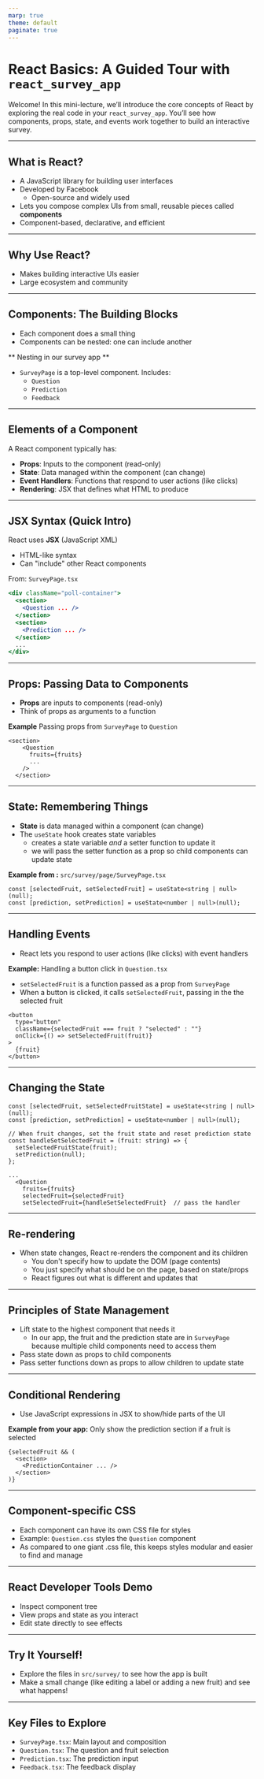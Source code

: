 ```yaml
---
marp: true
theme: default
paginate: true
---
```


# React Basics: A Guided Tour with `react_survey_app`

Welcome! In this mini-lecture, we’ll introduce the core concepts of React by exploring the real code in your `react_survey_app`. You’ll see how components, props, state, and events work together to build an interactive survey.

---

## What is React?

- A JavaScript library for building user interfaces
- Developed by Facebook
  - Open-source and widely used
- Lets you compose complex UIs from small, reusable pieces called **components**
- Component-based, declarative, and efficient

---

## Why Use React?

- Makes building interactive UIs easier
- Large ecosystem and community


---


## Components: The Building Blocks

- Each component does a small thing
- Components can be nested: one can include another

** Nesting in our survey app **
- `SurveyPage` is a top-level component. Includes:
  - `Question`
  - `Prediction`
  - `Feedback`


---

## Elements of a Component

A React component typically has:
- **Props**: Inputs to the component (read-only)
- **State**: Data managed within the component (can change)
- **Event Handlers**: Functions that respond to user actions (like clicks)
- **Rendering**: JSX that defines what HTML to produce


---

## JSX Syntax (Quick Intro)

React uses **JSX** (JavaScript XML)
- HTML-like syntax
- Can "include" other React components

From: `SurveyPage.tsx`
```jsx
<div className="poll-container">
  <section>
    <Question ... />
  </section>
  <section>
    <Prediction ... />
  </section>
  ...
</div>
```

---

## Props: Passing Data to Components

- **Props** are inputs to components (read-only)
- Think of props as arguments to a function

**Example** Passing props from `SurveyPage` to `Question`

```tsx
<section>
    <Question
      fruits={fruits}
      ...
    />
  </section>

```


---

## State: Remembering Things

- **State** is data managed within a component (can change)
- The `useState` hook creates state variables
  - creates a state variable *and* a setter function to update it
  - we will pass the setter function as a prop so child components can update state

**Example from :** `src/survey/page/SurveyPage.tsx`

```tsx
const [selectedFruit, setSelectedFruit] = useState<string | null>(null);
const [prediction, setPrediction] = useState<number | null>(null);
```

---

## Handling Events

- React lets you respond to user actions (like clicks) with event handlers

**Example:** Handling a button click in `Question.tsx`
- `setSelectedFruit` is a function passed as a prop from `SurveyPage`
- When a button is clicked, it calls `setSelectedFruit`, passing in the the selected fruit

```tsx
<button
  type="button"
  className={selectedFruit === fruit ? "selected" : ""}
  onClick={() => setSelectedFruit(fruit)}
>
  {fruit}
</button>
```

---

## Changing the State

```tsx
const [selectedFruit, setSelectedFruitState] = useState<string | null>(null);
const [prediction, setPrediction] = useState<number | null>(null);

// When fruit changes, set the fruit state and reset prediction state
const handleSetSelectedFruit = (fruit: string) => {
  setSelectedFruitState(fruit);
  setPrediction(null);
};

...
  <Question
    fruits={fruits}
    selectedFruit={selectedFruit}
    setSelectedFruit={handleSetSelectedFruit}  // pass the handler
```





---

## Re-rendering

- When state changes, React re-renders the component and its children
  - You don't specify how to update the DOM (page contents)
  - You just specify what should be on the page, based on state/props
  - React figures out what is different and updates that

---
## Principles of State Management

- Lift state to the highest component that needs it
  - In our app, the fruit and the prediction state are in `SurveyPage` because multiple child components need to access them
- Pass state down as props to child components
- Pass setter functions down as props to allow children to update state

---

## Conditional Rendering

- Use JavaScript expressions in JSX to show/hide parts of the UI

**Example from your app:** Only show the prediction section if a fruit is selected

```tsx
{selectedFruit && (
  <section>
    <PredictionContainer ... />
  </section>
)}
```

---

## Component-specific CSS
- Each component can have its own CSS file for styles
- Example: `Question.css` styles the `Question` component
- As compared to one giant .css file, this keeps styles modular and easier to find and manage 

---

## React Developer Tools Demo
- Inspect component tree
- View props and state as you interact
- Edit state directly to see effects

---

## Try It Yourself!

- Explore the files in `src/survey/` to see how the app is built
- Make a small change (like editing a label or adding a new fruit) and see what happens!

---

## Key Files to Explore

- `SurveyPage.tsx`: Main layout and composition
- `Question.tsx`: The question and fruit selection
- `Prediction.tsx`: The prediction input
- `Feedback.tsx`: The feedback display


